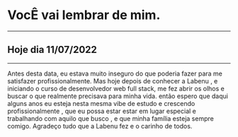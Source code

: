 # VocÊ vai lembrar de  mim.
---
## Hoje dia 11/07/2022
---
Antes desta data, eu estava muito inseguro do que poderia fazer para me satisfazer profissionalmente. Mas hoje depois de conhecer a Labenu , e iniciando o curso de desenvolvedor web full stack, me fez abrir os olhos e buscar o que realmente precisava para minha vida. então  espero que daqui alguns anos eu esteja nesta mesma vibe de estudo e crescendo profissionalmente , que eu possa estar estar em lugar especial e trabalhando com aquilo que busco , e que minha família esteja sempre comigo. Agradeço tudo que a Labenu fez e o carinho de todos.